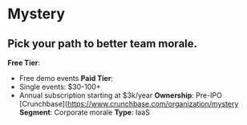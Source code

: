 # Mystery
## Pick your path to better team morale.
**Free Tier**: 
- Free demo events
**Paid Tier**: 
- Single events: $30-100+
- Annual subscription starting at $3k/year
**Ownership**: Pre-IPO
[Crunchbase](https://www.crunchbase.com/organization/mystery
**Segment**: Corporate morale
**Type**: IaaS
